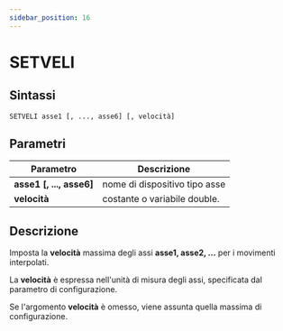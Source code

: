 ```yaml
---
sidebar_position: 16
---
```


# SETVELI

## Sintassi

  ```
SETVELI asse1 [, ..., asse6] [, velocità]
  ```

## Parametri
|Parametro                   | Descrizione                        |                
|----------------------------|------------------------------------|
| **asse1 [, ..., asse6]**   | nome di dispositivo tipo asse      |         
| **velocità**               | costante o variabile double.       |         

## Descrizione
Imposta la **velocità** massima degli assi **asse1, asse2, ...** per i movimenti interpolati.

La **velocità** è espressa nell'unità di misura degli assi, specificata dal parametro di configurazione. 

Se l'argomento **velocità** è omesso, viene assunta quella massima di configurazione.


